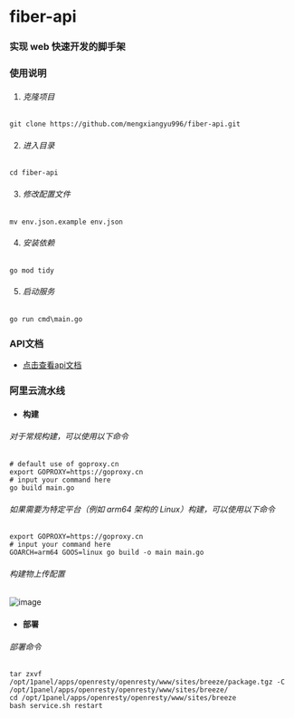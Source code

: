 # fiber-api

### 实现 web 快速开发的脚手架

### 使用说明
1. ###### 克隆项目
```
git clone https://github.com/mengxiangyu996/fiber-api.git
```
2. ###### 进入目录
```
cd fiber-api
```
3. ###### 修改配置文件
```
mv env.json.example env.json
```
4. ###### 安装依赖
```
go mod tidy
```
5. ###### 启动服务
```
go run cmd\main.go
```

### API文档
* [点击查看api文档](http://fiber-api.ddnsgeek.com/)

### 阿里云流水线
* #### 构建
###### 对于常规构建，可以使用以下命令
```
# default use of goproxy.cn
export GOPROXY=https://goproxy.cn
# input your command here
go build main.go
```
###### 如果需要为特定平台（例如 arm64 架构的 Linux）构建，可以使用以下命令
```
export GOPROXY=https://goproxy.cn
# input your command here
GOARCH=arm64 GOOS=linux go build -o main main.go
```
###### 构建物上传配置
![image](https://github.com/user-attachments/assets/8ffe3e99-3f09-4326-9abd-df807b1ac021)


* #### 部署
###### 部署命令
```
tar zxvf /opt/1panel/apps/openresty/openresty/www/sites/breeze/package.tgz -C /opt/1panel/apps/openresty/openresty/www/sites/breeze/
cd /opt/1panel/apps/openresty/openresty/www/sites/breeze
bash service.sh restart
```
